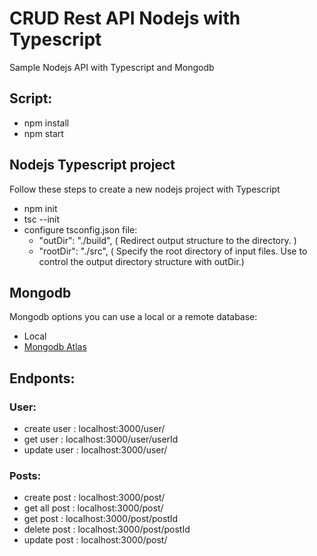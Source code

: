 # CRUD Rest API Nodejs with Typescript

Sample Nodejs API with Typescript and Mongodb

## Script:

- npm install
- npm start

## Nodejs Typescript project

Follow these steps to create a new nodejs project with Typescript

- npm init
- tsc --init
- configure tsconfig.json file:
  - "outDir": "./build", ( Redirect output structure to the directory. )
  - "rootDir": "./src", ( Specify the root directory of input files. Use to control the output directory structure with outDir.)

## Mongodb

Mongodb options you can use a local or a remote database:

- Local
- [Mongodb Atlas](https://account.mongodb.com/account/login)

## Endponts:

### User:

- create user : localhost:3000/user/
- get user : localhost:3000/user/userId
- update user : localhost:3000/user/

### Posts:

- create post : localhost:3000/post/
- get all post : localhost:3000/post/
- get post : localhost:3000/post/postId
- delete post : localhost:3000/post/postId
- update post : localhost:3000/post/
